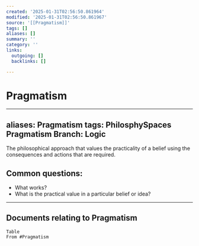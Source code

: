 ```yaml
---
created: '2025-01-31T02:56:50.861964'
modified: '2025-01-31T02:56:50.861967'
source: '[[Pragmatism]]'
tags: []
aliases: []
summary: ''
category: ''
links:
  outgoing: []
  backlinks: []

---
```


# Pragmatism

---
aliases: Pragmatism
tags: PhilosphySpaces Pragmatism
Branch: Logic
---
The philosophical approach that values the practicality of a belief using the consequences and actions that are required. 

## Common questions:
- What works?
- What is the practical value in a particular belief or idea?








___
## Documents relating to Pragmatism
```dataview
Table
From #Pragmatism  
```

